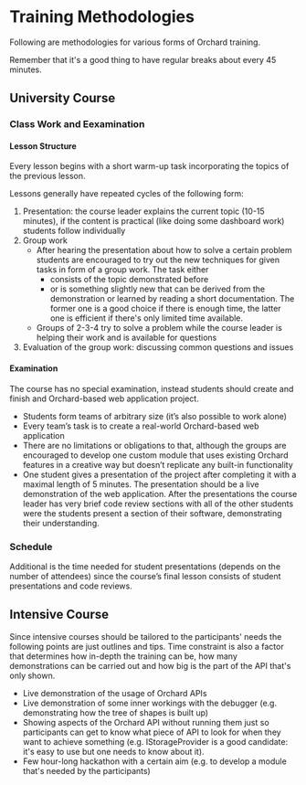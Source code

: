 # Training Methodologies



Following are methodologies for various forms of Orchard training.

Remember that it's a good thing to have regular breaks about every 45 minutes.


## University Course

### Class Work and Eexamination

#### Lesson Structure
Every lesson begins with a short warm-up task incorporating the topics of the previous lesson.

Lessons generally have repeated cycles of the following form:

1. Presentation: the course leader explains the current topic (10-15 minutes), if the content is practical (like doing some dashboard work) students follow individually
2. Group work
	- After hearing the presentation about how to solve a certain problem students are encouraged to try out the new techniques for given tasks in form of a group work. The task either
		- consists of the topic demonstrated before
		- or is something slightly new that can be derived from the demonstration or learned by reading a short documentation.
	The former one is a good choice if there is enough time, the latter one is efficient if there's only limited time available.
	- Groups of 2-3-4 try to solve a problem while the course leader is helping their work and is available for questions
3. Evaluation of the group work: discussing common questions and issues

#### Examination
The course has no special examination, instead students should create and finish and Orchard-based web application project.

- Students form teams of arbitrary size (it’s also possible to work alone)
- Every team’s task is to create a real-world Orchard-based web application
- There are no limitations or obligations to that, although the groups are encouraged to develop one custom module that uses existing Orchard features in a creative way but doesn’t replicate any built-in functionality
- One student gives a presentation of the project after completing it with a maximal length of 5 minutes. The presentation should be a live demonstration of the web application. After the presentations the course leader has very brief code review sections with all of the other students were the students present a section of their software, demonstrating their understanding.

### Schedule

Additional is the time needed for student presentations (depends on the number of attendees) since the course’s final lesson consists of student presentations and code reviews.


## Intensive Course

Since intensive courses should be tailored to the participants' needs the following points are just outlines and tips. Time constraint is also a factor that determines how in-depth the training can be, how many demonstrations can be carried out and how big is the part of the API that's only shown.

- Live demonstration of the usage of Orchard APIs
- Live demonstration of some inner workings with the debugger (e.g. demonstrating how the tree of shapes is built up)
- Showing aspects of the Orchard API without running them just so participants can get to know what piece of API to look for when they want to achieve something (e.g. IStorageProvider is a good candidate: it's easy to use but one needs to know about it).
- Few hour-long hackathon with a certain aim (e.g. to develop a module that's needed by the participants)
